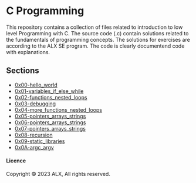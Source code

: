# C Programming
This repository contains a collection of files related to introduction to low level Programming with C. The source code (.c) contain solutions related to the fundamentals of programming concepts. The solutions for exercises are according to the ALX SE program. The code is clearly documentend code with explanations.
## Sections
* [0x00-hello_world](https://github.com/dbao-don/alx-low_level_programming/tree/master/0x00-hello_world)
* [0x01-variables_if_else_while](https://github.com/dbao-don/alx-low_level_programming/tree/master/0x01-variables_if_else_while)
* [0x02-functions_nested_loops](https://github.com/dbao-don/alx-low_level_programming/tree/master/0x02-functions_nested_loops)
* [0x03-debugging](https://github.com/dbao-don/alx-low_level_programming/tree/master/0x03-debugging)
* [0x04-more_functions_nested_loops](https://github.com/dbao-don/alx-low_level_programming/tree/master/0x04-more_functions_nested_loops)
* [0x05-pointers_arrays_strings](https://github.com/dbao-don/alx-low_level_programming/tree/master/0x05-pointers_arrays_strings)
* [0x06-pointers_arrays_strings](https://github.com/dbao-don/alx-low_level_programming/tree/master/0x06-pointers_arrays_strings)
* [0x07-pointers_arrays_strings](https://github.com/dbao-don/alx-low_level_programming/tree/master/0x07-pointers_arrays_strings)
* [0x08-recursion](https://github.com/dbao-don/alx-low_level_programming/tree/master/0x08-recursion)
* [0x09-static_libraries](https://github.com/dbao-don/alx-low_level_programming/tree/master/0x09-static_libraries)
* [0x0A-argc_argv](https://github.com/dbao-don/alx-low_level_programming/tree/master/0x0A-argc_argv)
#### Licence
<p style="font:10px;">Copyright © 2023 ALX, All rights reserved.</p>
